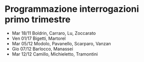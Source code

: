 # Programmazione interrogazioni primo trimestre

- Mar 18/11
	Boldrin, Carraro, Lu, Zoccarato
- Ven 01/17
	Bigetti, Martorel
- Mar 05/12
	Modolo, Pavanello, Scarparo, Vanzan
- Gio 07/12
	Barlocco, Manassei
- Mar 12/12
	Camillo, Michieletto, Tramontini